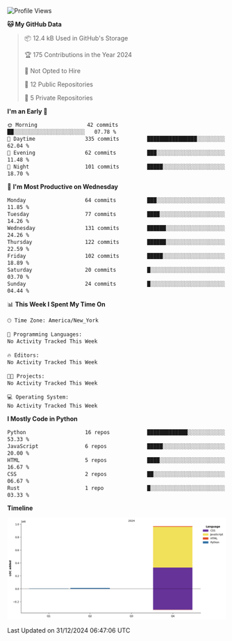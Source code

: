 <!--START_SECTION:waka-->
![Profile Views](http://img.shields.io/badge/Profile%20Views-0-blue)

**🐱 My GitHub Data** 

> 📦 12.4 kB Used in GitHub's Storage 
 > 
> 🏆 175 Contributions in the Year 2024
 > 
> 🚫 Not Opted to Hire
 > 
> 📜 12 Public Repositories 
 > 
> 🔑 5 Private Repositories 
 > 
**I'm an Early 🐤** 

```text
🌞 Morning                42 commits          ██░░░░░░░░░░░░░░░░░░░░░░░   07.78 % 
🌆 Daytime                335 commits         ████████████████░░░░░░░░░   62.04 % 
🌃 Evening                62 commits          ███░░░░░░░░░░░░░░░░░░░░░░   11.48 % 
🌙 Night                  101 commits         █████░░░░░░░░░░░░░░░░░░░░   18.70 % 
```
📅 **I'm Most Productive on Wednesday** 

```text
Monday                   64 commits          ███░░░░░░░░░░░░░░░░░░░░░░   11.85 % 
Tuesday                  77 commits          ████░░░░░░░░░░░░░░░░░░░░░   14.26 % 
Wednesday                131 commits         ██████░░░░░░░░░░░░░░░░░░░   24.26 % 
Thursday                 122 commits         ██████░░░░░░░░░░░░░░░░░░░   22.59 % 
Friday                   102 commits         █████░░░░░░░░░░░░░░░░░░░░   18.89 % 
Saturday                 20 commits          █░░░░░░░░░░░░░░░░░░░░░░░░   03.70 % 
Sunday                   24 commits          █░░░░░░░░░░░░░░░░░░░░░░░░   04.44 % 
```


📊 **This Week I Spent My Time On** 

```text
🕑︎ Time Zone: America/New_York

💬 Programming Languages: 
No Activity Tracked This Week

🔥 Editors: 
No Activity Tracked This Week

🐱‍💻 Projects: 
No Activity Tracked This Week

💻 Operating System: 
No Activity Tracked This Week
```

**I Mostly Code in Python** 

```text
Python                   16 repos            █████████████░░░░░░░░░░░░   53.33 % 
JavaScript               6 repos             █████░░░░░░░░░░░░░░░░░░░░   20.00 % 
HTML                     5 repos             ████░░░░░░░░░░░░░░░░░░░░░   16.67 % 
CSS                      2 repos             ██░░░░░░░░░░░░░░░░░░░░░░░   06.67 % 
Rust                     1 repo              █░░░░░░░░░░░░░░░░░░░░░░░░   03.33 % 
```



**Timeline**

![Lines of Code chart](https://raw.githubusercontent.com/SacredFall/SacredFall/main/assets/bar_graph.png)


 Last Updated on 31/12/2024 06:47:06 UTC
<!--END_SECTION:waka-->
